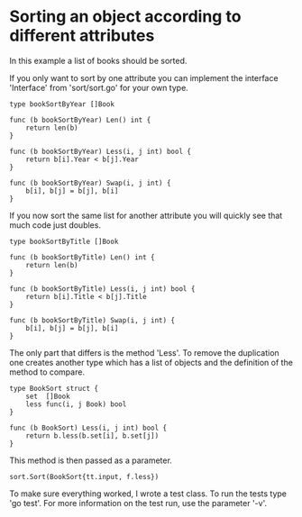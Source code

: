# Sorting an object according to different attributes

In this example a list of books should be sorted.

If you only want to sort by one attribute you can implement the interface 'Interface' from 'sort/sort.go' for your own 
type.

```
type bookSortByYear []Book

func (b bookSortByYear) Len() int {
	return len(b)
}

func (b bookSortByYear) Less(i, j int) bool {
	return b[i].Year < b[j].Year
}

func (b bookSortByYear) Swap(i, j int) {
	b[i], b[j] = b[j], b[i]
}
```

If you now sort the same list for another attribute you will quickly see that much code just doubles.

```
type bookSortByTitle []Book

func (b bookSortByTitle) Len() int {
	return len(b)
}

func (b bookSortByTitle) Less(i, j int) bool {
	return b[i].Title < b[j].Title
}

func (b bookSortByTitle) Swap(i, j int) {
	b[i], b[j] = b[j], b[i]
}
```

The only part that differs is the method 'Less'. To remove the duplication one creates another type which has a list 
of objects and the definition of the method to compare. 

```
type BookSort struct {
	set  []Book
	less func(i, j Book) bool
}

func (b BookSort) Less(i, j int) bool {
	return b.less(b.set[i], b.set[j])
}
```

This method is then passed as a parameter.

```
sort.Sort(BookSort{tt.input, f.less})
```

To make sure everything worked, I wrote a test class. To run the tests type 'go test'. For more information on the 
test run, use the parameter '-v'.